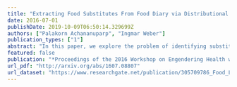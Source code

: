 ```yaml
---
title: "Extracting Food Substitutes From Food Diary via Distributional Similarity"
date: 2016-07-01
publishDate: 2019-10-09T06:50:14.329699Z
authors: ["Palakorn Achananuparp", "Ingmar Weber"]
publication_types: ["1"]
abstract: "In this paper, we explore the problem of identifying substitute relationship between food pairs from real-world food consumption data as the first step towards the healthier food recommendation. Our method is inspired by the distributional hypothesis in linguistics. Specifically, we assume that foods that are consumed in similar contexts are more likely to be similar dietarily. For example, a turkey sandwich can be considered a suitable substitute for a chicken sandwich if both tend to be consumed with french fries and salad. To evaluate our method, we constructed a real-world food consumption dataset from MyFitnessPal's public food diary entries and obtained ground-truth human judgements of food substitutes from a crowdsourcing service. The experiment results suggest the effectiveness of the method in identifying suitable substitutes."
featured: false
publication: "*Proceedings of the 2016 Workshop on Engendering Health with RecSys - HealthRecSys '16*"
url_pdf: "http://arxiv.org/abs/1607.08807"
url_dataset: "https://www.researchgate.net/publication/305709786_Food_Logging_Dataset"
---
```


